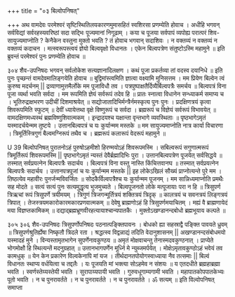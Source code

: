 +++
title = "०३ बिल्वोपनिषत्"

+++
अथ वामदेवः परमेश्वरं सृष्टिस्थितिलयकारणमुमासहितं स्वशिरसा प्रणम्येति होवाच । अधीहि भगवन् सर्वविद्यां सर्वरहस्यवरिष्ठां सदा सद्भिः पूज्यमानां निगूढाम् । कया च पूजया सर्वपापं व्यपोह्य परात्परं शिव- सायुज्यमाप्नोति ? केनैकेन वस्तुना मुक्तो भवति ? तं होवाच भगवान् सदाशिवः । 
न वक्तव्यं न वक्तव्यं न वक्तव्यं कदाचन । मत्स्वरूपस्त्वयं ज्ञेयो बिल्ववृक्षो विधानतः । एकेन बिल्वपत्रेण संतुष्टोऽस्मि महामुने ॥ इति ब्रुवन्तं परमेश्वरं पुनः प्रणम्येति होवाच ॥ 
 
३०४ 
शैव-उपनिषदः 
भगवन् सर्वलोकेश सत्यज्ञानादिलक्षण । कथं पूजा प्रकर्तव्या तां वदस्व दयानिधे ॥ 
इति पुनः पृच्छन्तं वामदेवमालिङ्गयेति होवाच ॥ 
बुद्विमांस्त्वमिति ज्ञात्वा वक्ष्यामि मुनिसत्तम । मम प्रियेण बिल्वेन त्वं कुरुष्व मदर्चनम् || द्रव्याणामुत्तमैर्लोके मम पूजाविधौ तव । पत्रपुष्पाक्षतैर्दिव्यैर्बिल्वपत्रैः समर्चय ॥ बिल्वपत्रं विना पूजा व्यर्था भवति सर्वदा । मम रूपमिति ज्ञेयं सर्वरूपं तदेव हि ॥ 
प्रातः स्नात्वा विधानेन सन्ध्याकर्म समाप्य च । भूतिरुद्राक्षभरण उदीचीं दिशमाश्रयेत् ॥ सद्योजातादिभिर्मन्त्रैर्नमस्कृत्य पुनः पुनः । प्रदक्षिणत्रयं कृत्वा शिवरूपमिति स्फुटम् ॥ देवीं ध्यायेत्तथा वृक्षे विष्णुरूपं च सर्वदा । ब्रह्मरूपं च विज्ञेयं सर्वरूपं विभावयेत् ॥ वामदक्षिणमध्यस्थं ब्रह्मविष्णुशिवात्मकम् । इन्द्रादयश्च यक्षान्ता वृन्तभागे व्यवस्थिताः ॥ पृष्ठभागेऽमृतं यस्मादर्चयेन्मम तुष्टये । उत्तानबिल्वपत्रं च यः कुर्यान्मम मस्तके ॥ मम सायुज्यमाप्नोति नात्र कार्या विचारणा । त्रिमूर्तिस्त्रिगुणं बैल्वमग्निरूपं तथैव च । ब्रह्मरूपं कलारूपं वेदरूपं महामुने ॥ 
 
U 39 
बिल्वोपनिषत् 
पुरातनोऽहं पुरुषोऽहमीशो हिरण्मयोऽहं शिवरूपमस्मि । सबिल्वरूपं सगुणात्मरूपं त्रिमूर्तिरूपं शिवरूपमस्मि || 
पृष्ठभागेऽमृतं न्यस्तं देवैर्ब्रह्मादिभिः पुरा । उत्तानबिल्वपत्रेण पूजयेत् सर्वसिद्धये ॥ तस्मात् सर्वप्रयत्नेन बिल्वपत्रैः सदार्चय । बिल्वपत्रं विना वस्तु नास्ति किंचित्तवानघ ॥ तस्मात् सर्वप्रयत्नेन बिल्वपत्रैः सदार्चय । उत्तानपत्रपूजां च यः कुर्यान्मम मस्तके || इह लोकेऽखिलं सौख्यं प्राप्नोत्यन्ते पुरे मम । तिष्ठत्येव महावीरः पुनर्जन्मविवर्जितः ॥ सोदकैर्विल्वपत्रैश्च यः कुर्यान्मम पूजनम् । मम सान्निध्यमाप्नोति प्रमथैः सह मोदते ॥ सत्यं सत्यं पुनः सत्यमुद्धृत्य भुजमुच्यते । बिल्वपूजनतो लोके मत्पूजायाः परा न हि ॥ त्रिसुपर्ण त्रिऋचां रूपं त्रिसुपर्णे त्रयीमयम् । त्रिगुणं त्रिजगन्मूर्तित्रयं शक्तित्रयं त्रिदृक् ॥ कालत्रयं च सवनत्रयं लिङ्गत्रयं त्रिपात् । तेजस्त्रयमकारोकारमकारप्रणवात्मकम् ॥ देवेषु ब्राह्मणोऽहं हि त्रिसुपर्णमयाचितम् । मह्यं वै ब्राह्मणायेदं मया विज्ञप्तकामिकम् ॥ दद्याद्ब्रह्मभ्रूणवीरहत्यायाश्चान्यपातकैः । मुक्तोऽखण्डानन्दबोधो ब्रह्मभूयाय कल्पते ॥ 
 
३०५ 
३०६ 
शैव-उपनिषदः 
त्रिसुपर्णोपनिषदः पठनात्पङ्क्तिपावनः । बोधको ह्या सहस्राद्वै पङ्क्ति पावयते ध्रुवम् ॥ त्रिसुपर्णश्रुतिर्ह्येषा निष्कृतौ त्रिदले रता । श्रद्धत्स्व विद्वन्नाद्यं तदिति वेदानुशासनम् || अखण्डानन्दसंबोधमयो यस्मादहं मुने । विन्यस्तामृतभागेन सुपर्णेनावकुण्ठय ॥ अमृतं मोक्षवाचन्तु तेनास्मदवकुण्ठनात् । प्राप्येते भोगमोक्षौ हि स्थित्यन्तें मदनुग्रहात् ॥ उत्तानभागपर्णेन मूर्ध्नि मे न्युब्जमर्पयेत् । मोक्षेऽमृतावकुण्ठोऽहं भवेयं तव कामधुक् ॥ येन केन प्रकारेण विल्वकेनापि मां यज । तीर्थदानतपोयोगस्वाध्याया नैव तत्समाः || बिल्वं विधानतः स्थाप्य वर्धयित्वा च तद्दलैः । यः पूजयति मां भक्त्या सोऽहमेव न संशयः ॥ 
य एतदधीते ब्रह्महाब्रह्मा भवति । स्वर्णस्तेय्यस्तेयी भवति । सुरापाय्यपायी भवति । गुरुवधूगाम्यगामी भवति । महापातकोपपातकेभ्यः पूतो भवति । न च पुनरावर्तते । न च पुनरावर्तते । न च पुनरावर्तते । ॐ सत्यम् ॥ 
इति विल्वोपनिषत् समाप्ता 
 